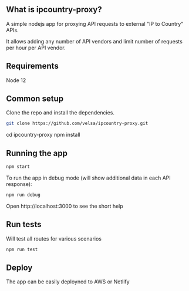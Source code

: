 ## What is ipcountry-proxy?

A simple nodejs app for proxying API requests to external "IP to Country" APIs.

It allows adding any number of API vendors and limit number of requests per hour per API vendor.

## Requirements

Node 12

## Common setup

Clone the repo and install the dependencies.

```bash
git clone https://github.com/velsa/ipcountry-proxy.git
```

cd ipcountry-proxy
npm install

## Running the app

```bash
npm start
```

To run the app in debug mode (will show additional data in each API response):

```bash
npm run debug
```

Open http://localhost:3000 to see the short help

## Run tests

Will test all routes for various scenarios

```bash
npm run test
```

## Deploy

The app can be easily deployned to AWS or Netlify
